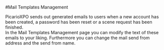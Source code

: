 #Mail Templates Management

PicarioXPO sends out generated emails to users when a new account has been created, a password has been reset or a scene request has been finished.<br/>
In the Mail Templates Management page you can modify the text of these emails to your liking. Furthermore you can change the mail send from address and the send from name.
